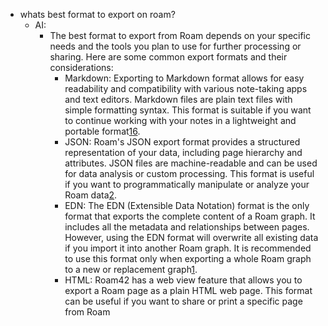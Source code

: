   * whats best format to export on roam?
    * AI: 
      * The best format to export from Roam depends on your specific needs and the tools you plan to use for further processing or sharing. Here are some common export formats and their considerations:
        * Markdown: Exporting to Markdown format allows for easy readability and compatibility with various note-taking apps and text editors. Markdown files are plain text files with simple formatting syntax. This format is suitable if you want to continue working with your notes in a lightweight and portable format[1](https://thinkstack.club/manually-export-to-another-roam-graph/)[6](https://nesslabs.com/roam-to-obsidian).
        * JSON: Roam's JSON export format provides a structured representation of your data, including page hierarchy and attributes. JSON files are machine-readable and can be used for data analysis or custom processing. This format is useful if you want to programmatically manipulate or analyze your Roam data[2](https://davidbieber.com/snippets/2020-04-25-roam-json-export/).
        * EDN: The EDN (Extensible Data Notation) format is the only format that exports the complete content of a Roam graph. It includes all the metadata and relationships between pages. However, using the EDN format will overwrite all existing data if you import it into another Roam graph. It is recommended to use this format only when exporting a whole Roam graph to a new or replacement graph[1](https://thinkstack.club/manually-export-to-another-roam-graph/).
        * HTML: Roam42 has a web view feature that allows you to export a Roam page as a plain HTML web page. This format can be useful if you want to share or print a specific page from Roam